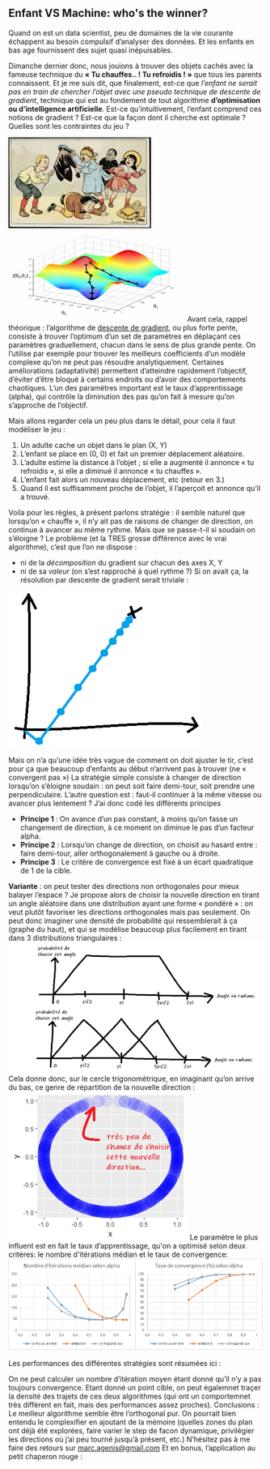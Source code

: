 ## Enfant VS Machine: who's the winner?

Quand on est un data scientist, peu de domaines de la vie courante échappent au besoin compulsif d’analyser des données. Et les enfants en bas age fournissent des sujet quasi inépuisables.

Dimanche dernier donc, nous jouions à trouver des objets cachés avec la fameuse technique du **« Tu chauffes.. ! Tu refroidis ! »** que tous les parents connaissent. Et je me suis dit, que finalement, est-ce que *l’enfant ne serait pas en train de chercher l’objet avec une pseudo technique de descente de gradient*, technique qui est au fondement de tout algorithme **d’optimisation ou d’intelligence artificielle**. Est-ce qu’intuitivement, l’enfant comprend ces notions de gradient ? Est-ce que la façon dont il cherche est optimale ? Quelles sont les contraintes du jeu ?

![Image agréable à l'oeil](epinal.jpg)
![Application du gradient pour l'optimisation non linéaire](gradient.png)
Avant cela, rappel théorique : l’algorithme de [descente de gradient](https://fr.wikipedia.org/wiki/Algorithme_du_gradient), ou plus forte pente, consiste à trouver l’optimum d’un set de paramètres en déplaçant ces paramètres graduellement, chacun dans le sens de plus grande pente. On l’utilise par exemple pour trouver les meilleurs coefficients d’un modèle complexe qu’on ne peut pas résoudre analytiquement. Certaines améliorations (adaptativité) permettent d’atteindre rapidement l’objectif, d’éviter d’être bloqué à certains endroits ou d’avoir des comportements chaotiques. L’un des paramètres important est le taux d’apprentissage (alpha), qui contrôle la diminution des pas qu’on fait à mesure qu’on s’approche de l’objectif.

Mais allons regarder cela un peu plus dans le détail, pour cela il faut modéliser le jeu :
1.	Un adulte cache un objet dans le plan (X, Y)
2.	L’enfant se place en (0, 0) et fait un premier déplacement aléatoire.
3.	L’adulte estime la distance à l’objet ; si elle a augmenté il annonce « tu refroidis », si elle a diminué il annonce « tu chauffes ». 
4.	L’enfant fait alors un nouveau déplacement, etc (retour en 3.)
5.	Quand il est suffisamment proche de l’objet, il l’aperçoit et annonce qu’il a trouvé.

Voila pour les règles, à présent parlons stratégie : il semble naturel que lorsqu’on « chauffe », il n’y ait pas de raisons de changer de direction, on continue à avancer au même rythme. Mais que se passe-t-il si soudain on s’éloigne ? Le problème (et la TRES grosse différence avec le vrai algorithme), c’est que l’on ne dispose :
- ni de la *décomposition* du gradient sur chacun des axes X, Y
- ni de sa *valeur* (on s’est rapproché à quel rythme ?)
Si on avait ça, la résolution par descente de gradient serait triviale :

![Si t'as les cheats, tu trouves direct](gradient_cheat.png)

Mais on n’a qu’une idée très vague de comment on doit ajuster le tir, c’est pour ça que beaucoup d’enfants au début n’arrivent pas à trouver (ne « convergent pas »)
La stratégie simple consiste à changer de direction lorsqu’on s’éloigne soudain : on peut soit faire demi-tour, soit prendre une perpendiculaire. L’autre question est : faut-il continuer à la même vitesse ou avancer plus lentement ? J’ai donc codé les différents principes
- **Principe 1** : On avance d’un pas constant, à moins qu’on fasse un changement de direction, à ce moment on diminue le pas d’un facteur alpha.
- **Principe 2** : Lorsqu’on change de direction, on choisit au hasard entre : faire demi-tour, aller orthogonalement à gauche ou à droite.
- **Principe 3** : Le critère de convergence est fixé à un écart quadratique de 1 de la cible.

**Variante** : on peut tester des directions non orthogonales pour mieux balayer l’espace ? Je propose alors de choisir la nouvelle direction en tirant un angle aléatoire dans une distribution ayant une forme « pondéré » : on veut plutôt favoriser les directions orthogonales mais pas seulement. On peut donc imaginer une densité de probabilité qui ressemblerait à ça (graphe du haut), et qui se modélise beaucoup plus facilement en tirant dans 3 distributions triangulaires :
![proba à plateau](distri_probas.png)
Cela donne donc, sur le cercle trigonométrique, en imaginant qu’on arrive du bas, ce genre de répartition de la nouvelle direction :
![proba à plateau](cercle_probas.png)
Le paramètre le plus influent est en fait le taux d’apprentissage, qu'on a optimisé selon deux critères: le nombre d'itérations médian et le taux de convergence:
![resultats de l'optimisation](convergences.png)

Les performances des différentes stratégies sont résumées ici :


On ne peut calculer un nombre d’itération moyen étant donné qu’il n’y a pas toujours convergence.
Etant donné un point cible, on peut égalemnet traçer la densité des trajets de ces deux algorithmes (qui ont un comportemnet très différent en fait, mais des performances assez proches).
Conclusions :
Le meilleur algorithme semble être l’orthogonal pur. On pourrait bien entendu le complexifier en ajoutant de la mémoire (quelles zones du plan ont déjà été explorées, faire varier le step de facon dynamique, privilégier les directions où j’ai peu tourné jusqu’à présent, etc.)
 N’hésitez pas à me faire des retours sur marc.agenis@gmail.com
Et en bonus, l’application au petit chaperon rouge :

